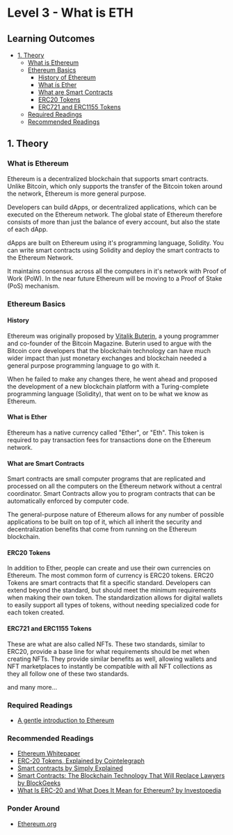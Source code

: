 # Level 3 - What is ETH

## Learning Outcomes
- [1. Theory](#1.-Theory)
  - [What is Ethereum](#What-is-Ethereum)
  - [Ethereum Basics](#Ethereum-Basics)
    - [History of Ethereum](#History)
    - [What is Ether](#What-is-Ether)
    - [What are Smart Contracts](#What-are-Smart-Contracts)
    - [ERC20 Tokens](#ERC20-Tokens)
    - [ERC721 and ERC1155 Tokens](#ERC721-and-ERC1155-Tokens)
  - [Required Readings](#Required-Readings)
  - [Recommended Readings](#Recommended-Readings)


## 1. Theory
### What is Ethereum
Ethereum is a decentralized blockchain that supports smart contracts. Unlike Bitcoin, which only supports the transfer of the Bitcoin token around the network, Ethereum is more general purpose. 

Developers can build dApps, or decentralized applications, which can be executed on the Ethereum network. The global state of Ethereum therefore consists of more than just the balance of every account, but also the state of each dApp.

dApps are built on Ethereum using it's programming language, Solidity. You can write smart contracts using Solidity and deploy the smart contracts to the Ethereum Network.

It maintains consensus across all the computers in it's network with Proof of Work (PoW). In the near future Ethereum will be moving to a Proof of Stake (PoS) mechanism.

### Ethereum Basics
#### History
Ethereum was originally proposed by [Vitalik Buterin](https://en.wikipedia.org/wiki/Vitalik_Buterin), a young programmer and co-founder of the Bitcoin Magazine. Buterin used to argue with the Bitcoin core developers that the blockchain technology can have much wider impact than just monetary exchanges and blockchain needed a general purpose programming language to go with it. 

When he failed to make any changes there, he went ahead and proposed the development of a new blockchain platform with a Turing-complete programming language (Solidity), that went on to be what we know as Ethereum.

#### What is Ether
Ethereum has a native currency called "Ether", or "Eth". This token is required to pay transaction fees for transactions done on the Ethereum network.

#### What are Smart Contracts
Smart contracts are small computer programs that are replicated and processed on all the computers on the Ethereum network without a central coordinator. Smart Contracts allow you to program contracts that can be automatically enforced by computer code. 

The general-purpose nature of Ethereum allows for any number of possible applications to be built on top of it, which all inherit the security and decentralization benefits that come from running on the Ethereum blockchain.

#### ERC20 Tokens
In addition to Ether, people can create and use their own currencies on Ethereum. The most common form of currency is ERC20 tokens. ERC20 Tokens are smart contracts that fit a specific standard. Developers can extend beyond the standard, but should meet the minimum requirements when making their own token. The standardization allows for digital wallets to easily support all types of tokens, without needing specialized code for each token created.

#### ERC721 and ERC1155 Tokens
These are what are also called NFTs. These two standards, similar to ERC20, provide a base line for what requirements should be met when creating NFTs. They provide similar benefits as well, allowing wallets and NFT marketplaces to instantly be compatible with all NFT collections as they all follow one of these two standards.

and many more...

### Required Readings
- [A gentle introduction to Ethereum](https://bitsonblocks.net/2016/10/02/gentle-introduction-ethereum/)
  
### Recommended Readings
- [Ethereum Whitepaper](https://ethereum.org/en/whitepaper/)
- [ERC-20 Tokens, Explained by Cointelegraph](https://cointelegraph.com/explained/erc-20-tokens-explained)
- [Smart contracts by Simply Explained](https://www.youtube.com/watch?v=ZE2HxTmxfrI)
- [Smart Contracts: The Blockchain Technology That Will Replace Lawyers by BlockGeeks](https://blockgeeks.com/guides/smart-contracts/)
- [What Is ERC-20 and What Does It Mean for Ethereum? by Investopedia](https://www.investopedia.com/news/what-erc20-and-what-does-it-mean-ethereum/)

### Ponder Around
- [Ethereum.org](https://ethereum.org/en/)
